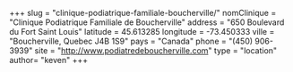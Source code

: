 +++
slug = "clinique-podiatrique-familiale-boucherville/"
nomClinique = "Clinique Podiatrique Familiale de Boucherville"
address = "650 Boulevard du Fort Saint Louis"
latitude = 45.613285
longitude = -73.450333
ville = "Boucherville, Quebec J4B 1S9"
pays = "Canada"
phone = "(450) 906-3939"
site = "http://www.podiatredeboucherville.com"
type = "location"
author= "keven"
+++